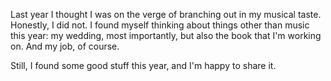 Last year I thought I was on the verge of branching out in my musical taste. Honestly, I did not.
I found myself thinking about things other than music this year: my wedding, most importantly, but
also the book that I'm working on. And my job, of course.

Still, I found some good stuff this year, and I'm happy to share it.
